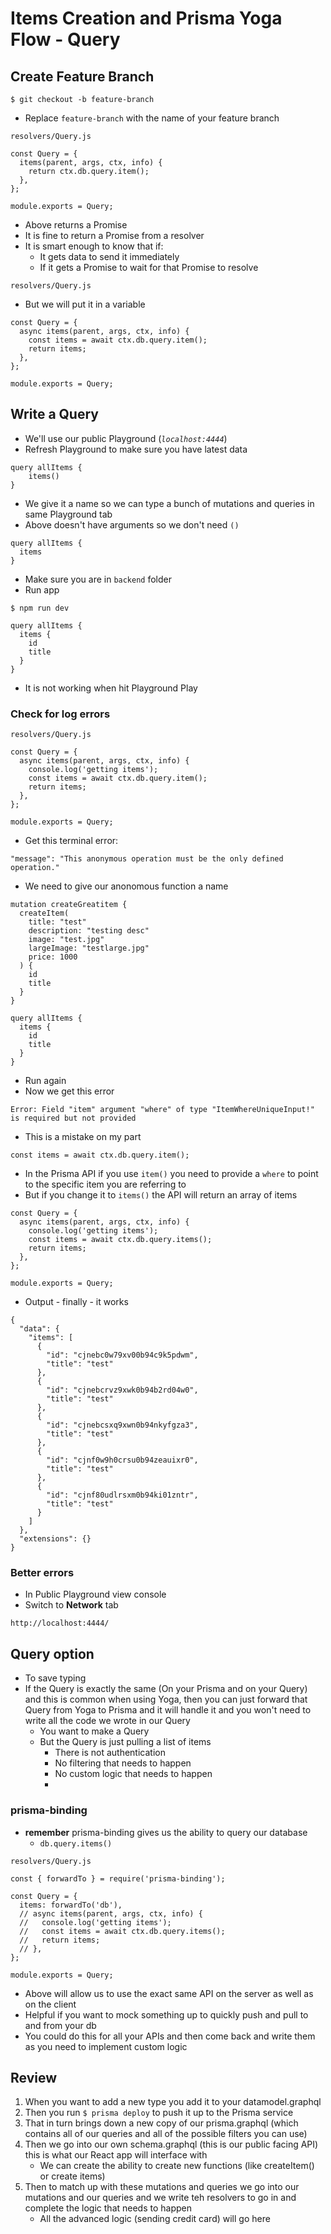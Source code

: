 # Items Creation and Prisma Yoga Flow - Query
## Create Feature Branch
`$ git checkout -b feature-branch`

* Replace `feature-branch` with the name of your feature branch

`resolvers/Query.js`

```
const Query = {
  items(parent, args, ctx, info) {
    return ctx.db.query.item();
  },
};

module.exports = Query;
```

* Above returns a Promise
* It is fine to return a Promise from a resolver
* It is smart enough to know that if:
    - It gets data to send it immediately
    - If it gets a Promise to wait for that Promise to resolve

`resolvers/Query.js`

* But we will put it in a variable

```
const Query = {
  async items(parent, args, ctx, info) {
    const items = await ctx.db.query.item();
    return items;
  },
};

module.exports = Query;
```

## Write a Query
* We'll use our public Playground (_`localhost:4444`_)
* Refresh Playground to make sure you have latest data

```
query allItems {
    items()
}
```

* We give it a name so we can type a bunch of mutations and queries in same Playground tab
* Above doesn't have arguments so we don't need `()`

```
query allItems {
  items
}
```

* Make sure you are in `backend` folder
* Run app

`$ npm run dev`

```
query allItems {
  items {
    id
    title
  }
}
```

* It is not working when hit Playground Play

### Check for log errors
`resolvers/Query.js`

```
const Query = {
  async items(parent, args, ctx, info) {
    console.log('getting items');
    const items = await ctx.db.query.item();
    return items;
  },
};

module.exports = Query;
```

* Get this terminal error:

```
"message": "This anonymous operation must be the only defined operation."
```

* We need to give our anonomous function a name

```
mutation createGreatitem {
  createItem(
    title: "test"
    description: "testing desc"
    image: "test.jpg"
    largeImage: "testlarge.jpg"
    price: 1000
  ) {
    id
    title
  }
}

query allItems {
  items {
    id
    title
  }
}
```

* Run again
* Now we get this error

`Error: Field "item" argument "where" of type "ItemWhereUniqueInput!" is required but not provided`

* This is a mistake on my part

```
const items = await ctx.db.query.item();
```

* In the Prisma API if you use `item()` you need to provide a `where` to point to the specific item you are referring to
* But if you change it to `items()` the API will return an array of items

```
const Query = {
  async items(parent, args, ctx, info) {
    console.log('getting items');
    const items = await ctx.db.query.items();
    return items;
  },
};

module.exports = Query;
```

* Output - finally - it works

```
{
  "data": {
    "items": [
      {
        "id": "cjnebc0w79xv00b94c9k5pdwm",
        "title": "test"
      },
      {
        "id": "cjnebcrvz9xwk0b94b2rd04w0",
        "title": "test"
      },
      {
        "id": "cjnebcsxq9xwn0b94nkyfgza3",
        "title": "test"
      },
      {
        "id": "cjnf0w9h0crsu0b94zeauixr0",
        "title": "test"
      },
      {
        "id": "cjnf80udlrsxm0b94ki01zntr",
        "title": "test"
      }
    ]
  },
  "extensions": {}
}
```

### Better errors
* In Public Playground view console
* Switch to **Network** tab

`http://localhost:4444/`

## Query option
* To save typing
* If the Query is exactly the same (On your Prisma and on your Query) and this is common when using Yoga, then you can just forward that Query from Yoga to Prisma and it will handle it and you won't need to write all the code we wrote in our Query
    - You want to make a Query
    - But the Query is just pulling a list of items
        + There is not authentication
        + No filtering that needs to happen
        + No custom logic that needs to happen
        + 

### prisma-binding
* **remember** prisma-binding gives us the ability to query our database
    - `db.query.items()`

`resolvers/Query.js`

```
const { forwardTo } = require('prisma-binding');

const Query = {
  items: forwardTo('db'),
  // async items(parent, args, ctx, info) {
  //   console.log('getting items');
  //   const items = await ctx.db.query.items();
  //   return items;
  // },
};

module.exports = Query;
```

* Above will allow us to use the exact same API on the server as well as on the client
* Helpful if you want to mock something up to quickly push and pull to and from your db
* You could do this for all your APIs and then come back and write them as you need to implement custom logic 

## Review
1. When you want to add a new type you add it to your datamodel.graphql
2. Then you run `$ prisma deploy` to push it up to the Prisma service
3. That in turn brings down a new copy of our prisma.graphql (which contains all of our queries and all of the possible filters you can use)
4. Then we go into our own schema.graphql (this is our public facing API) this is what our React app will interface with
    * We can create the ability to create new functions (like createItem() or create items)
5. Then to match up with these mutations and queries we go into our mutations and our queries and we write teh resolvers to go in and complete the logic that needs to happen
    * All the advanced logic (sending credit card) will go here
